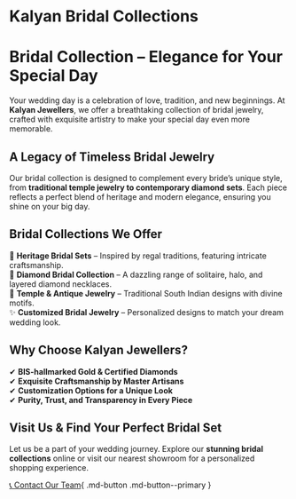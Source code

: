 
<style>
/* Light Theme */
[data-md-color-scheme="default"] h1, 
[data-md-color-scheme="default"] h2, 
[data-md-color-scheme="default"] h3, 
[data-md-color-scheme="default"] h4, 
[data-md-color-scheme="default"] h5, 
[data-md-color-scheme="default"] h6 {
    color:rgb(46, 114, 231)!important;
}

/* Dark Theme */
[data-md-color-scheme="slate"] h1, 
[data-md-color-scheme="slate"] h2, 
[data-md-color-scheme="slate"] h3, 
[data-md-color-scheme="slate"] h4, 
[data-md-color-scheme="slate"] h5, 
[data-md-color-scheme="slate"] h6 {
    color:rgb(72, 16, 44) !important;
}
</style>

# Kalyan Bridal Collections


# **Bridal Collection – Elegance for Your Special Day**  

Your wedding day is a celebration of love, tradition, and new beginnings. At **Kalyan Jewellers**, we offer a breathtaking collection of bridal jewelry, crafted with exquisite artistry to make your special day even more memorable.  

## **A Legacy of Timeless Bridal Jewelry**  
Our bridal collection is designed to complement every bride’s unique style, from **traditional temple jewelry to contemporary diamond sets**. Each piece reflects a perfect blend of heritage and modern elegance, ensuring you shine on your big day.  

## **Bridal Collections We Offer**  
👑 **Heritage Bridal Sets** – Inspired by regal traditions, featuring intricate craftsmanship.  
💎 **Diamond Bridal Collection** – A dazzling range of solitaire, halo, and layered diamond necklaces.  
🌿 **Temple & Antique Jewelry** – Traditional South Indian designs with divine motifs.  
✨ **Customized Bridal Jewelry** – Personalized designs to match your dream wedding look.  

## **Why Choose Kalyan Jewellers?**  
✔ **BIS-hallmarked Gold & Certified Diamonds**  
✔ **Exquisite Craftsmanship by Master Artisans**  
✔ **Customization Options for a Unique Look**  
✔ **Purity, Trust, and Transparency in Every Piece**  

## **Visit Us & Find Your Perfect Bridal Set**  
Let us be a part of your wedding journey. Explore our **stunning bridal collections** online or visit our nearest showroom for a personalized shopping experience.  


[<span class="twemoji">📞</span> Contact Our Team](/about/contact){ .md-button .md-button--primary }

